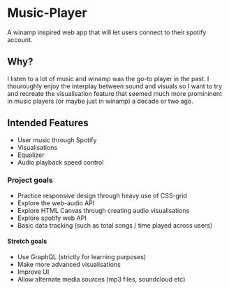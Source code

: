 # Music-Player
A winamp inspired web app that will let users connect to their spotify account.

## Why? 
I listen to a lot of music and winamp was the go-to player in the past. I thouroughly enjoy the interplay between sound and 
visuals so I want to try and recreate the visualisation feature that seemed much more promininent in music players (or 
maybe just in winamp) a decade or two ago.

## Intended Features
- User music through Spotify
- Visualisations
- Equalizer
- Audio playback speed control

### Project goals
- Practice responsive design through heavy use of CSS-grid
- Explore the web-audio API
- Explore HTML Canvas through creating audio visualisations
- Explore spotify web API
- Basic data tracking (such as total songs / time played across users)

#### Stretch goals
- Use GraphQL (strictly for learning purposes) 
- Make more advanced visualisations
- Improve UI
- Allow alternate media sources (mp3 files, soundcloud etc)
